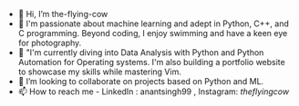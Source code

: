 - 👋 Hi, I’m the-flying-cow
- 👀 I'm passionate about machine learning and adept in Python, C++, and C programming. Beyond coding, I enjoy swimming and have a keen eye for photography.
- 🌱 "I'm currently diving into Data Analysis with Python and Python Automation for Operating systems. I'm also building a portfolio website to showcase my skills while mastering Vim.
- 💞️ I’m looking to collaborate on projects based on Python and ML.
- 📫 How to reach me - LinkedIn : anantsingh99 , Instagram: _theflyingcow_ 

<!---
the-flying-cow/the-flying-cow is a ✨ special ✨ repository because its `README.md` (this file) appears on your GitHub profile.
You can click the Preview link to take a look at your changes.
--->
